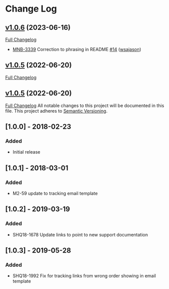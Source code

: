 # Change Log

## [v1.0.6](https://github.com/shipperhq/module-shipping-tracker/tree/v1.0.6) (2023-06-16)
[Full Changelog](https://github.com/shipperhq/module-shipping-tracker/-/compare/v1.0.5...develop)
 - [MNB-3339](https://webshopapps.atlassian.net/browse/MNB-3339) Correction to phrasing in README [\#14](https://github.com/shipperhq/module-shipping-tracker/-/merge_requests/14) ([wsajason](https://gitlab.com/wsajason))

## [v1.0.5](https://github.com/shipperhq/module-shipping-tracker/tree/v1.0.5) (2022-06-20)
[Full Changelog](https://github.com/shipperhq/module-shipping-tracker/-/compare/v1.0.4...develop)

## [v1.0.5](https://github.com/shipperhq/module-shipping-tracker/tree/v1.0.5) (2022-06-20)
[Full Changelog](https://github.com/shipperhq/module-shipping-tracker/-/compare/v1.0.4...develop)
All notable changes to this project will be documented in this file.
This project adheres to [Semantic Versioning](http://semver.org/).

## [1.0.0] - 2018-02-23
### Added
- Initial release

## [1.0.1] - 2018-03-01
### Added
- M2-59 update to tracking email template

## [1.0.2] - 2019-03-19
### Added
- SHQ18-1678 Update links to point to new support documentation

## [1.0.3] - 2019-05-28
### Added
- SHQ18-1992 Fix for tracking links from wrong order showing in email template
